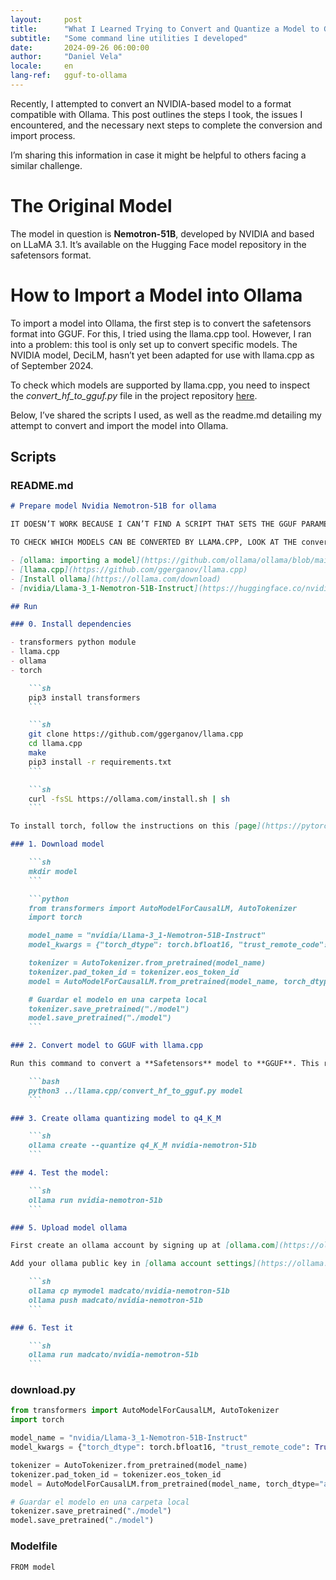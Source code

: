 ```yaml
---
layout:     post
title:      "What I Learned Trying to Convert and Quantize a Model to GGUF"
subtitle:   "Some command line utilities I developed"
date:       2024-09-26 06:00:00
author:     "Daniel Vela"
locale:     en
lang-ref:   gguf-to-ollama
---
```


Recently, I attempted to convert an NVIDIA-based model to a format compatible with Ollama. This post outlines the steps I took, the issues I encountered, and the necessary next steps to complete the conversion and import process.

I’m sharing this information in case it might be helpful to others facing a similar challenge.

# The Original Model

The model in question is **Nemotron-51B**, developed by NVIDIA and based on LLaMA 3.1. It’s available on the Hugging Face model repository in the safetensors format.

# How to Import a Model into Ollama

To import a model into Ollama, the first step is to convert the safetensors format into GGUF. For this, I tried using the llama.cpp tool. However, I ran into a problem: this tool is only set up to convert specific models. The NVIDIA model, DeciLM, hasn’t yet been adapted for use with llama.cpp as of September 2024.

To check which models are supported by llama.cpp, you need to inspect the _convert_hf_to_gguf.py_ file in the project repository [here](https://github.com/ggerganov/llama.cpp/blob/master/convert_hf_to_gguf.py).

Below, I’ve shared the scripts I used, as well as the readme.md detailing my attempt to convert and import the model into Ollama.

## Scripts

### README.md

```markdown
# Prepare model Nvidia Nemotron-51B for ollama

IT DOESN’T WORK BECAUSE I CAN’T FIND A SCRIPT THAT SETS THE GGUF PARAMETERS TO CONVERT A **DeciLMForCausalLM** MODEL.

TO CHECK WHICH MODELS CAN BE CONVERTED BY LLAMA.CPP, LOOK AT THE convert_hf_to_gguf.py SCRIPT IN THE LLAMA.CPP FOLDER.

- [ollama: importing a model](https://github.com/ollama/ollama/blob/main/docs/import.md)
- [llama.cpp](https://github.com/ggerganov/llama.cpp)
- [Install ollama](https://ollama.com/download)
- [nvidia/Llama-3_1-Nemotron-51B-Instruct](https://huggingface.co/nvidia/Llama-3_1-Nemotron-51B-Instruct)

## Run

### 0. Install dependencies

- transformers python module
- llama.cpp
- ollama
- torch

    ```sh
    pip3 install transformers
    ```

    ```sh
    git clone https://github.com/ggerganov/llama.cpp
    cd llama.cpp
    make
    pip3 install -r requirements.txt
    ```

    ```sh
    curl -fsSL https://ollama.com/install.sh | sh
    ```

To install torch, follow the instructions on this [page](https://pytorch.org/get-started/locally/).

### 1. Download model

    ```sh
    mkdir model
    ```

    ```python
    from transformers import AutoModelForCausalLM, AutoTokenizer
    import torch

    model_name = "nvidia/Llama-3_1-Nemotron-51B-Instruct"
    model_kwargs = {"torch_dtype": torch.bfloat16, "trust_remote_code": True, "device_map": "auto"}

    tokenizer = AutoTokenizer.from_pretrained(model_name)
    tokenizer.pad_token_id = tokenizer.eos_token_id
    model = AutoModelForCausalLM.from_pretrained(model_name, torch_dtype="auto", trust_remote_code=True)

    # Guardar el modelo en una carpeta local
    tokenizer.save_pretrained("./model")
    model.save_pretrained("./model")
    ```

### 2. Convert model to GGUF with llama.cpp

Run this command to convert a **Safetensors** model to **GGUF**. This requires all model files from Hugging Face.

    ```bash
    python3 ../llama.cpp/convert_hf_to_gguf.py model 
    ```

### 3. Create ollama quantizing model to q4_K_M

    ```sh
    ollama create --quantize q4_K_M nvidia-nemotron-51b
    ```

### 4. Test the model:

    ```sh
    ollama run nvidia-nemotron-51b
    ```

### 5. Upload model ollama

First create an ollama account by signing up at [ollama.com](https://ollama.com/signup).

Add your ollama public key in [ollama account settings](https://ollama.com/settings/keys). Folllow the instructions on this page.

    ```sh
    ollama cp mymodel madcato/nvidia-nemotron-51b
    ollama push madcato/nvidia-nemotron-51b
    ```

### 6. Test it

    ```sh
    ollama run madcato/nvidia-nemotron-51b
    ```
```

### download.py

```python
from transformers import AutoModelForCausalLM, AutoTokenizer
import torch

model_name = "nvidia/Llama-3_1-Nemotron-51B-Instruct"
model_kwargs = {"torch_dtype": torch.bfloat16, "trust_remote_code": True, "device_map": "auto"}

tokenizer = AutoTokenizer.from_pretrained(model_name)
tokenizer.pad_token_id = tokenizer.eos_token_id
model = AutoModelForCausalLM.from_pretrained(model_name, torch_dtype="auto", trust_remote_code=True)

# Guardar el modelo en una carpeta local
tokenizer.save_pretrained("./model")
model.save_pretrained("./model")
```

### Modelfile

```
FROM model
```